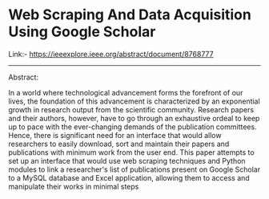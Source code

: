 # Web Scraping And Data Acquisition Using Google Scholar

Link:- https://ieeexplore.ieee.org/abstract/document/8768777

***

Abstract:

In a world where technological advancement forms the forefront of our lives, the foundation of this advancement is characterized by an exponential growth in research output from the scientific community. Research papers and their authors, however, have to go through an exhaustive ordeal to keep up to pace with the ever-changing demands of the publication committees. Hence, there is significant need for an interface that would allow researchers to easily download, sort and maintain their papers and publications with minimum work from the user end. This paper attempts to set up an interface that would use web scraping techniques and Python modules to link a researcher's list of publications present on Google Scholar to a MySQL database and Excel application, allowing them to access and manipulate their works in minimal steps
